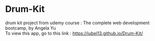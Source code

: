 # Drum-Kit
drum kit project from udemy course : The complete web development bootcamp, by Angela Yu <br>
To view this app, go to this link : https://jubel13.github.io/Drum-Kit/

